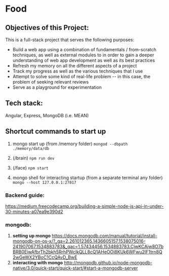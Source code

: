 # Food

## Objectives of this Project:
This is a full-stack project that serves the following purposes:
* Build a web app using a combination of fundamentals / from-scratch techniques, as well as external modules to in order to gain a deeper understanding of web app development as well as its best practices
* Refresh my memory on all the different aspects of a project
* Track my progress as well as the various techniques that I use
* Attempt to solve some kind of real-life problem -- in this case, the problem of seeking relevant reviews
* Serve as a playground for experimentation

## Tech stack: 
Angular, Express, MongoDB (i.e. MEAN)

## Shortcut commands to start up
1. mongo start up  (from /memory folder) `mongod --dbpath ./memory/data/db`
2. (/brain) `npm run dev`
3. (/face) `npm start`

4. mongo shell for interacting startup (from a separate terminal any folder) `mongo --host 127.0.0.1:27017`


### Backend guide:
https://medium.freecodecamp.org/building-a-simple-node-js-api-in-under-30-minutes-a07ea9e390d2 

### mongodb: 
1. **setting up mongo** https://docs.mongodb.com/manual/tutorial/install-mongodb-on-os-x/?_ga=2.261012365.1436605157.1538075016-241907067.1534883783&_gac=1.57434456.1534883783.CjwKCAjw8O7bBRB0EiwAfbrTh2bkh5RrhPWclkQLL8cQ1AHeOOi8KUk6WFwu2IF1trn8Q2wGeWX2YBoC1CcQAvD_BwE 
2. **interacting with mongo** http://mongodb.github.io/node-mongodb-native/3.0/quick-start/quick-start/#start-a-mongodb-server





